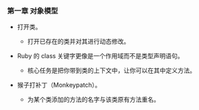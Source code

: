 ### 第一章 对象模型

* 打开类。

  * 打开已存在的类并对其进行动态修改。

* Ruby 的 class 关键字更像是一个作用域而不是类型声明语句。

  * 核心任务是把你带到类的上下文中，让你可以在其中定义方法。

* 猴子打补丁（Monkeypatch）。

  * 为某个类添加的方法的名字与该类原有方法重名。
